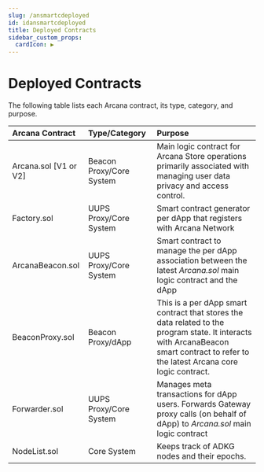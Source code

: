```yaml
---
slug: /ansmartcdeployed
id: idansmartcdeployed
title: Deployed Contracts
sidebar_custom_props:
  cardIcon: ▶️
---
```


# Deployed Contracts

The following table lists each Arcana contract, its type, category, and purpose.


|Arcana Contract | Type/Category | Purpose |
|:---| :--- | :------------|
| Arcana.sol [V1 or V2] | Beacon Proxy/Core System |  Main logic contract for Arcana Store operations primarily associated with managing user data privacy and access control. |
| Factory.sol | UUPS Proxy/Core System | Smart contract generator per dApp that registers with Arcana Network|
| ArcanaBeacon.sol | UUPS Proxy/Core System | Smart contract to manage the per dApp association between the latest *Arcana.sol* main logic contract and the dApp |
| BeaconProxy.sol | Beacon Proxy/dApp | This is a per dApp smart contract that stores the data related to the program state. It interacts with ArcanaBeacon smart contract to refer to the latest Arcana core logic contract. |
| Forwarder.sol | UUPS Proxy/Core System | Manages meta transactions for dApp users. Forwards Gateway proxy calls (on behalf of dApp) to *Arcana.sol* main logic contract |
| NodeList.sol | Core System | Keeps track of ADKG nodes and their epochs.|
